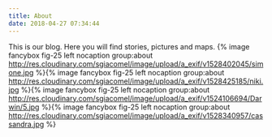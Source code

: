 ```yaml
---
title: About 
date: 2018-04-27 07:34:44
---
```

This is our blog.
Here you will find stories, pictures and maps.
{% image fancybox fig-25 left nocaption group:about http://res.cloudinary.com/sgiacomel/image/upload/a_exif/v1528402045/simone.jpg %}{% image fancybox fig-25 left nocaption group:about http://res.cloudinary.com/sgiacomel/image/upload/a_exif/v1528425185/niki.jpg %}{% image fancybox fig-25 left nocaption group:about http://res.cloudinary.com/sgiacomel/image/upload/a_exif/v1524106694/Darwin/5.jpg %}{% image fancybox fig-25 left nocaption group:about http://res.cloudinary.com/sgiacomel/image/upload/a_exif/v1528340957/cassandra.jpg %}
